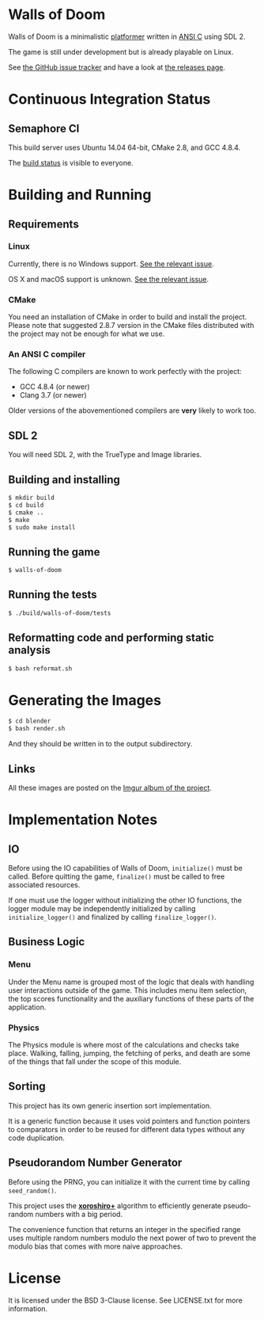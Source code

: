# Walls of Doom

Walls of Doom is a minimalistic
[platformer](https://en.wikipedia.org/wiki/Platform_game) written in [ANSI
C](https://en.wikipedia.org/wiki/ANSI_C) using SDL 2.

The game is still under development but is already playable on Linux.

See [the GitHub issue
tracker](https://github.com/walls-of-doom/walls-of-doom/issues) and have a look
at [the releases page](https://github.com/walls-of-doom/walls-of-doom/releases).

# Continuous Integration Status

## Semaphore CI

This build server uses Ubuntu 14.04 64-bit, CMake 2.8, and GCC 4.8.4.

The [build status](https://semaphoreci.com/walls-of-doom/walls-of-doom) is
visible to everyone.

# Building and Running

## Requirements

### Linux

Currently, there is no Windows support. [See the relevant
issue](https://github.com/walls-of-doom/walls-of-doom/issues/38).

OS X and macOS support is unknown. [See the relevant
issue](https://github.com/walls-of-doom/walls-of-doom/issues/39).

### CMake

You need an installation of CMake in order to build and install the project.
Please note that suggested 2.8.7 version in the CMake files distributed with the
project may not be enough for what we use.

### An ANSI C compiler

The following C compilers are known to work perfectly with the project:

+ GCC 4.8.4 (or newer)
+ Clang 3.7 (or newer)

Older versions of the abovementioned compilers are **very** likely to work too.

## SDL 2

You will need SDL 2, with the TrueType and Image libraries.

## Building and installing

```bash
$ mkdir build
$ cd build
$ cmake ..
$ make
$ sudo make install
```

## Running the game

```bash
$ walls-of-doom
```

## Running the tests

```bash
$ ./build/walls-of-doom/tests
```

## Reformatting code and performing static analysis

```bash
$ bash reformat.sh
```

# Generating the Images

```bash
$ cd blender
$ bash render.sh
```

And they should be written in to the output subdirectory.

## Links

All these images are posted on the [Imgur album of the project](http://imgur.com/a/kiOY2).

# Implementation Notes

## IO

Before using the IO capabilities of Walls of Doom, `initialize()` must be
called. Before quitting the game, `finalize()` must be called to free associated
resources.

If one must use the logger without initializing the other IO functions, the
logger module may be independently initialized by calling `initialize_logger()`
and finalized by calling `finalize_logger()`.

## Business Logic

### Menu

Under the Menu name is grouped most of the logic that deals with handling user
interactions outside of the game. This includes menu item selection, the top
scores functionality and the auxiliary functions of these parts of the
application.

### Physics

The Physics module is where most of the calculations and checks take place.
Walking, falling, jumping, the fetching of perks, and death are some of the
things that fall under the scope of this module.

## Sorting

This project has its own generic insertion sort implementation.

It is a generic function because it uses void pointers and function pointers to
comparators in order to be reused for different data types without any code
duplication.

## Pseudorandom Number Generator

Before using the PRNG, you can initialize it with the current time by calling
`seed_random()`.

This project uses the **[xoroshiro+](http://xoroshiro.di.unimi.it/)** algorithm
to efficiently generate pseudo-random numbers with a big period.

The convenience function that returns an integer in the specified range uses
multiple random numbers modulo the next power of two to prevent the modulo bias
that comes with more naive approaches.

# License

It is licensed under the BSD 3-Clause license. See LICENSE.txt for more
information.
